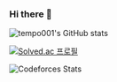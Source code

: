 ### Hi there 👋

<!--
**tempo001/tempo001** is a ✨ _special_ ✨ repository because its `README.md` (this file) appears on your GitHub profile.

Here are some ideas to get you started:

- 🔭 I’m currently working on ...
- 🌱 I’m currently learning ...
- 👯 I’m looking to collaborate on ...
- 🤔 I’m looking for help with ...
- 💬 Ask me about ...
- 📫 How to reach me: ...
- 😄 Pronouns: ...
- ⚡ Fun fact: ...
-->
![tempo001's GitHub stats](https://github-readme-stats.vercel.app/api?username=tempo001&theme=dark&show_icons=true)

[![Solved.ac 프로필](http://mazassumnida.wtf/api/v2/generate_badge?boj=tempo001)](https://solved.ac/profile/tempo001)

![Codeforces Stats](https://codeforces-readme-stats.vercel.app/api/card?username=redheadphone)
